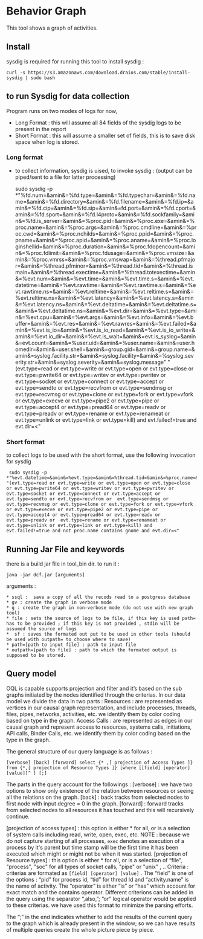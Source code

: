 # Behavior Graph 

This tool shows a graph of activities. 

## Install 
sysdig is required for running this tool to install sysdig : 
	
	curl -s https://s3.amazonaws.com/download.draios.com/stable/install-sysdig | sudo bash
	
## to run Sysdig for data collection  

Program runs on two modes of logs for now, 

* Long Format : this will assume all 84 fields of the sysdig logs to be present in the report 
* Short Format : this will assume a smaller set of fields, this is to save disk space when log is stored. 

### Long format

* to collect information, sysdig is uised, to invoke sysdig : (output can be piped/sent to a file for latter processing)

	sudo sysdig -p *"%fd.num=&amin&=%fd.type=&amin&=%fd.typechar=&amin&=%fd.name=&amin&=%fd.directory=&amin&=%fd.filename=&amin&=%fd.ip=&amin&=%fd.cip=&amin&=%fd.sip=&amin&=fd.port=&amin&=%fd.cport=&amin&=%fd.sport=&amin&=%fd.l4proto=&amin&=%fd.sockfamily=&amin&=%fd.is_server=&amin&=%proc.pid=&amin&=%proc.exe=&amin&=%proc.name=&amin&=%proc.args=&amin&=%proc.cmdline=&amin&=%proc.cwd=&amin&=%proc.nchilds=&amin&=%proc.ppid=&amin&=%proc.pname=&amin&=%proc.apid=&amin&=%proc.aname=&amin&=%proc.loginshellid=&amin&=%proc.duration=&amin&=%proc.fdopencount=&amin&=%proc.fdlimit=&amin&=%proc.fdusage=&amin&=%proc.vmsize=&amin&=%proc.vmrss=&amin&=%proc.vmswap=&amin&=%thread.pfmajor=&amin&=%thread.pfminor=&amin&=%thread.tid=&amin&=%thread.ismain=&amin&=%thread.exectime=&amin&=%thread.totexectime=&amin&=%evt.num=&amin&=%evt.time=&amin&=%evt.time.s=&amin&=%evt.datetime=&amin&=%evt.rawtime=&amin&=%evt.rawtime.s=&amin&=%evt.rawtime.ns=&amin&=%evt.reltime=&amin&=%evt.reltime.s=&amin&=%evt.reltime.ns=&amin&=%evt.latency=&amin&=%evt.latency.s=&amin&=%evt.latency.ns=&amin&=%evt.deltatime=&amin&=%evt.deltatime.s=&amin&=%evt.deltatime.ns=&amin&=%evt.dir=&amin&=%evt.type=&amin&=%evt.cpu=&amin&=%evt.args=&amin&=%evt.info=&amin&=%evt.buffer=&amin&=%evt.res=&amin&=%evt.rawres=&amin&=%evt.failed=&amin&=%evt.is_io=&amin&=%evt.is_io_read=&amin&=%evt.is_io_write=&amin&=%evt.io_dir=&amin&=%evt.is_wait=&amin&=evt.is_syslog=&amin&=evt.count=&amin&=%user.uid=&amin&=%user.name=&amin&=user.homedir=&amin&=user.shell=&amin&=group.gid=&amin&=group.name=&amin&=syslog.facility.str=&amin&=syslog.facility=&amin&=%syslog.severity.str=&amin&=syslog.severity=&amin&=syslog.message" "(evt.type=read or evt.type=write or evt.type=open or evt.type=close or evt.type=pwrite64 or evt.type=writev or evt.type=pwritev or evt.type=socket or evt.type=connect or evt.type=accept or  evt.type=sendto or evt.type=recvfrom or  evt.type=sendmsg or evt.type=recvmsg or evt.type=clone or evt.type=fork or evt.type=vfork or evt.type=execve or evt.type=pipe2 or evt.type=pipe or evt.type=accept4 or evt.type=pread64 or evt.type=readv or evt.type=preadv or  evt.type=rename or evt.type=renameat or evt.type=unlink or evt.type=link or evt.type=kill) and evt.failed!=true and evt.dir=<"
	
	
### Short format 

to collect logs to be used with the short format, use the following invocation for sysdig 

	 sudo sysdig -p *"%evt.datetime=&amin&=%evt.type=&amin&=%thread.tid=&amin&=%proc.name=&amin&=%proc.args=&amin&=%proc.cwd=&amin&=%proc.cmdline=&amin&=%proc.pname=&amin&=%proc.pid=&amin&=%proc.ppid=&amin&=%fd.cip=&amin&=%fd.cport=&amin&=%fd.directory=&amin&=%fd.filename=&amin&=%fd.ip=&amin&=%fd.name=&amin&=%fd.num=&amin&=%fd.sip=&amin&=%fd.sockfamily=&amin&=%fd.sport=&amin&=%fd.type=&amin&=%fd.typechar=&amin&=%user.name=&amin&=%user.uid=&amin&=%evt.num=&amin&=%evt.args=&amin&=%user.shell" "(evt.type=read or evt.type=write or evt.type=open or evt.type=close or evt.type=pwrite64 or evt.type=writev or evt.type=pwritev or evt.type=socket or evt.type=connect or evt.type=accept or  evt.type=sendto or evt.type=recvfrom or  evt.type=sendmsg or evt.type=recvmsg or evt.type=clone or evt.type=fork or evt.type=vfork or evt.type=execve or evt.type=pipe2 or evt.type=pipe or evt.type=accept4 or evt.type=pread64 or evt.type=readv or evt.type=preadv or  evt.type=rename or evt.type=renameat or evt.type=unlink or evt.type=link or evt.type=kill) and evt.failed!=true and not proc.name contains gnome and evt.dir=<"
	 
	 
	
## Running Jar File and keywords

there is a build jar file in tool_bin dir. to run it :

	java -jar dcf.jar [arguments]
	
arguments : 

	* ssql :  save a copy of all the recods read to a postgress database
	* gv : create the graph in verbose mode
	* g : create the graph in non-verbose mode (do not use with new graph tool)
	* file : sets the source of logs to be file, if this key is used path= has to be provided ; if this key is not provided , stdin will be assumed the source of logs 
	*  sf : saves the formated out put to be used in other tools (should be used with outpath= to choose where to save)
	* path=[path to input file] : path to input file
	* outpath=[path to file] : path to which the formated output is supposed to be stored. 
	
	
## Query model 


OQL is capable supports projection and filter and it’s based on the sub graphs initiated by the nodes identified through the criterias. 
In our data model we divide the data in two parts : 
	Resources : are represented as vertices in our causal graph representation, and include processes, threads, files, pipes, networks, activities, etc. we identify them by color coding based on type in the graph. 
	Access Calls : are represented as edges in our  causal graph and represent access to resources, systems calls, initiations, API calls, Binder Calls, etc. we identify them by color coding based on the type in the graph.

The general structure of our query language is as follows : 

	[verbose] [back] [forward] select {* ,[ projection of Access Types ]} from {*,[ projection of Resource Types ]} [where [[field] [operator] [value]]^ ] [;]

The parts in the query account for the followings :
[verbose] : we have two options to show only existence of the relation between resources or seeing all the relations on the graph. 
[back] : back tracks from selected nodes to first node with input degree = 0 in the graph. 
[forward] : forward tracks from selected nodes to all resources it has touched and this will recursively continue. 

[projection of access types]  : this option is either * for all, or is a selection of system calls including read, write, open, exec, etc. NOTE : because we do not capture starting of all processes, `exec` denotes an execution of a process by it's parent but time stamp will be the first time it has been executed which might or might not be when it was started.
[projection of Resource types] : this option is either * for all, or is a selection of “file”, "process", "soc" for all types of socket calls, "pipe" or "unix"
, ..
Criteria : criterias are formated as `[field] [operator] [value]` . The “field” is one of the options : “pid” for process id, “tid” for thread Id and “activity.name” is the name of activity. The “operator” is either “is” or “has” which account for exact match and the contains operator. Different criterions can be added in the query using the separator “,also,”; “or” logical operator would be applied to these criterias. we have used this format to minimize the parsing efforts.  

The “;” in the end indicates whether to add the results of the current query to the graph which is already present in the window; so we can have results of multiple queries create the whole picture piece by piece. 

